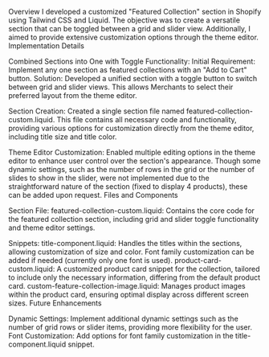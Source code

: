
Overview
I developed a customized "Featured Collection" section in Shopify using Tailwind CSS and Liquid. The objective was to create a versatile section that can be toggled between a grid and slider view. Additionally, I aimed to provide extensive customization options through the theme editor.
Implementation Details
  
Combined Sections into One with Toggle Functionality:
Initial Requirement: Implement any one section as featured collections with an "Add to Cart" button.
Solution: Developed a unified section with a toggle button to switch between grid and slider views. This allows Merchants to select their preferred layout from the theme editor.

Section Creation:
Created a single section file named featured-collection-custom.liquid.
This file contains all necessary code and functionality, providing various options for customization directly from the theme editor, including title size and title color.

Theme Editor Customization:
Enabled multiple editing options in the theme editor to enhance user control over the section's appearance.
Though some dynamic settings, such as the number of rows in the grid or the number of slides to show in the slider, were not implemented due to the straightforward nature of the section (fixed to display 4 products), these can be added upon request.
Files and Components

Section File:
featured-collection-custom.liquid: Contains the core code for the featured collection section, including grid and slider toggle functionality and theme editor settings.

Snippets:
title-component.liquid: Handles the titles within the sections, allowing customization of size and color. Font family customization can be added if needed (currently only one font is used).
product-card-custom.liquid: A customized product card snippet for the collection, tailored to include only the necessary information, differing from the default product card.
custom-feature-collection-image.liquid: Manages product images within the product card, ensuring optimal display across different screen sizes.
Future Enhancements

Dynamic Settings: Implement additional dynamic settings such as the number of grid rows or slider items, providing more flexibility for the user.
Font Customization: Add options for font family customization in the title-component.liquid snippet.
